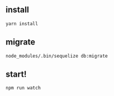 ## install
```
yarn install
```

## migrate
```
node_modules/.bin/sequelize db:migrate
```

## start!
```
npm run watch
```